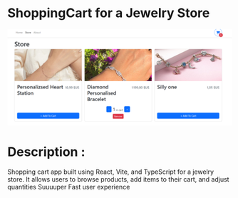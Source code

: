 # ShoppingCart for a Jewelry Store 

![cat image](https://github.com/tahahamdii/ShoppingCart/blob/main/t.png)

# Description : 

Shopping cart app built using React, Vite, and TypeScript for a jewelry store.
It allows users to browse products, add items to their cart, and adjust quantities 
Suuuuper Fast user experience
